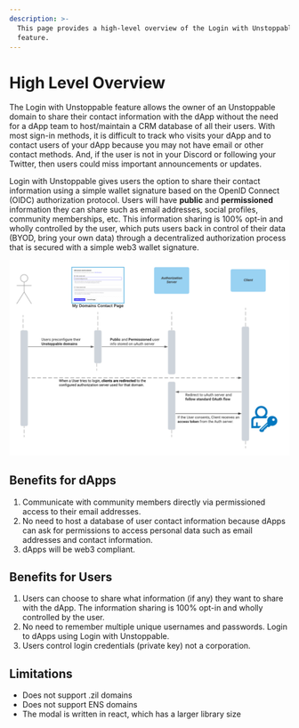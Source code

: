```yaml
---
description: >-
  This page provides a high-level overview of the Login with Unstoppable
  feature.
---
```


# High Level Overview

The Login with Unstoppable feature allows the owner of an Unstoppable domain to share their contact information with the dApp without the need for a dApp team to host/maintain a CRM database of all their users. With most sign-in methods, it is difficult to track who visits your dApp and to contact users of your dApp because you may not have email or other contact methods. And, if the user is not in your Discord or following your Twitter, then users could miss important announcements or updates.

Login with Unstoppable gives users the option to share their contact information using a simple wallet signature based on the OpenID Connect \(OIDC\) authorization protocol. Users will have **public** and **permissioned** information they can share such as email addresses, social profiles, community memberships, etc. This information sharing is 100% opt-in and wholly controlled by the user, which puts users back in control of their data \(BYOD, bring your own data\) through a decentralized authorization process that is secured with a simple web3 wallet signature. 

![User flow for Unstoppable Logins feature](../.gitbook/assets/unstoppable-logins-user-flow.png)

## Benefits for dApps

1. Communicate with community members directly via permissioned access to their email addresses.
2. No need to host a database of user contact information because dApps can ask for permissions to access personal data such as email addresses and contact information. 
3. dApps will be web3 compliant.

## Benefits for Users 

1. Users can choose to share what information \(if any\) they want to share with the dApp. The information sharing is 100% opt-in and wholly controlled by the user.
2. No need to remember multiple unique usernames and passwords. Login to dApps using Login with Unstoppable.
3. Users control login credentials \(private key\) not a corporation. 

## Limitations

* Does not support .zil domains
* Does not support ENS domains
* The modal is written in react, which has a larger library size


